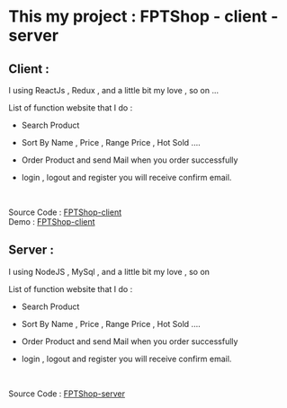 # This my project : FPTShop - client - server

## Client : 

I using ReactJs , Redux , and a little bit my love , so on ...

List of function website that I do :

+ Search Product

+ Sort By Name , Price , Range Price , Hot Sold ....

+ Order Product and send Mail when you order successfully

+ login , logout and register you will receive confirm email.
<br/>

Source Code : [FPTShop-client](https://github.com/vantuan0101/fptshop-client)
<br/>
Demo : [FPTShop-client](https://fptshop-client.vercel.app/)

## Server : 

I using NodeJS , MySql , and a little bit my love , so on  

List of function website that I do :

+ Search Product

+ Sort By Name , Price , Range Price , Hot Sold ....

+ Order Product and send Mail when you order successfully

+ login , logout and register you will receive confirm email.
<br/>

Source Code : [FPTShop-server](https://github.com/vantuan0101/fptshop-server)
